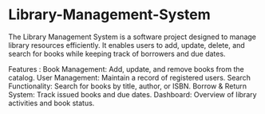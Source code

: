# Library-Management-System
The Library Management System is a software project designed to manage library resources efficiently. It enables users to add, update, delete, and search for books while keeping track of borrowers and due dates.

 Features :
 Book Management: Add, update, and remove books from the catalog.
 User Management: Maintain a record of registered users.
 Search Functionality: Search for books by title, author, or ISBN.
 Borrow & Return System: Track issued books and due dates.
 Dashboard: Overview of library activities and book status.
